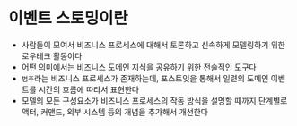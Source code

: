 # 이벤트 스토밍이란

- 사람들이 모여서 비즈니스 프로세스에 대해서 토론하고 신속하게 모델링하기 위한 로우테크 활동이다
- 어떤 의미에서는 비즈니스 도메인 지식을 공유하기 위한 전술적인 도구다
- `범주`라는 비즈니스 프로세스가 존재하는데, 포스트잇을 통해서 일련의 도메인 이벤트를 시간의 흐름에 따라서 표현한다
- 모델의 모든 구성요소가 비즈니스 프로세스의 작동 방식을 설명할 때까지 단계별로 액터, 커맨드, 외부 시스템 등의 개념을 추가해서 개선한다
